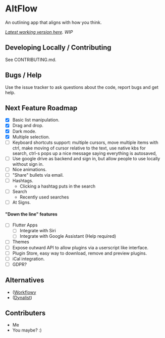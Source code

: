 # AltFlow

An outlining app that aligns with how you think.

_[Latest working version here](altflow.hackd.now.sh). WIP_

## Developing Locally / Contributing

See CONTRIBUTING.md.

## Bugs / Help

Use the issue tracker to ask questions about the code, report bugs and get help.

## Next Feature Roadmap

- [x] Basic list manipulation.
- [x] Drag and drop.
- [x] Dark mode.
- [x] Multiple selection.
- [ ] Keyboard shortcuts support: multiple cursors, move multiple items with ctrl, make moving of cursor relative to the text, use native kbs for search, ctrl-s pops up a nice message saying everything is autosaved,
- [ ] Use google drive as backend and sign in, but allow people to use locally without sign in.
- [ ] Nice animations.
- [ ] "Share" bullets via email.
- [ ] Hashtags.
  - Clicking a hashtag puts in the search
- [ ] Search
  - Recently used searches
- [ ] At Signs.

#### "Down the line" features

- [ ] Flutter Apps
  - [ ] Integrate with Siri
  - [ ] Integrate with Google Assistant (Help required)
- [ ] Themes
- [ ] Expose outward API to allow plugins via a userscript like interface.
- [ ] Plugin Store, easy way to download, remove and preview plugins.
- [ ] iCal integration.
- [ ] GDPR?

## Alternatives

- ([Workflowy](https://workflowy.com/online-notepad/)
- ([Dynalist](https://dynalist.io/))

## Contributers

- Me
- You maybe? :)
